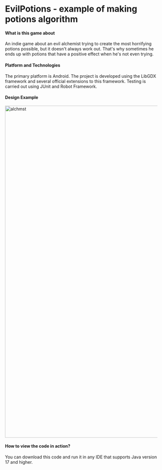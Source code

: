 # EvilPotions - example of making potions algorithm 

#### What is this game about 
An indie game about an evil alchemist trying to create the most horrifying potions possible, but it doesn't always work out. That's why sometimes he ends up with potions that have a positive effect when he's not even trying.

#### Platform and Technologies
The primary platform is Android. The project is developed using the LibGDX framework and several official extensions to this framework. Testing is carried out using JUnit and Robot Framework.

#### Design Example

<img width="1094" alt="alchmst" src="https://github.com/mykhailo-arkhipov/EvilPotions/assets/122175623/86fc0d59-313f-4bcb-af54-588733def804">

#### How to view the code in action?
You can download this code and run it in any IDE that supports Java version 17 and higher.

